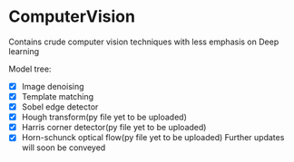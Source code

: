 # ComputerVision
Contains crude computer vision techniques with less emphasis on Deep learning

Model tree:

- [x] Image denoising
- [x] Template matching
- [x] Sobel edge detector
- [x] Hough transform(py file yet to be uploaded)
- [x] Harris corner detector(py file yet to be uploaded)
- [x] Horn-schunck optical flow(py file yet to be uploaded)
Further updates will soon be conveyed
